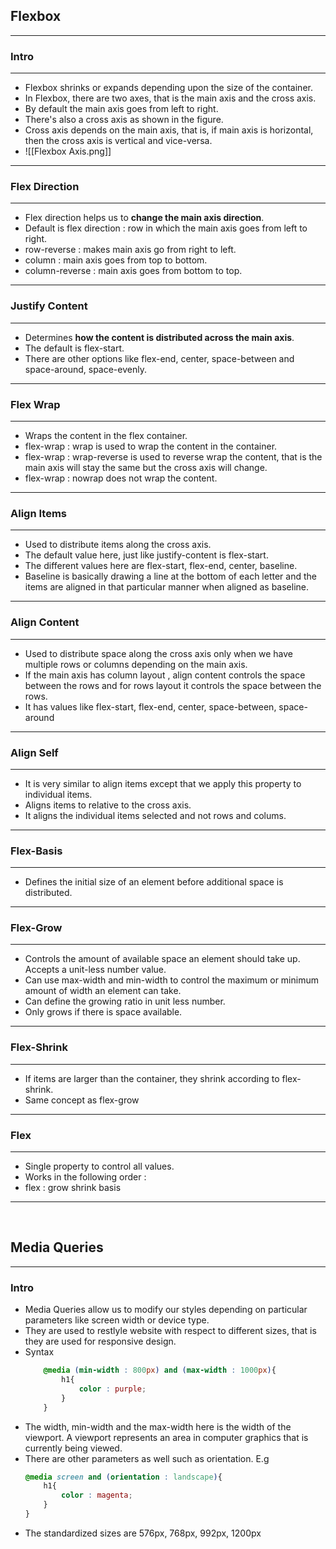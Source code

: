 ## Flexbox
---
### Intro
---
- Flexbox shrinks or expands depending upon the size of the container.
- In Flexbox, there are two axes, that is the main axis and the cross axis. 
- By default the main axis goes from left to right.
- There's also a cross axis as shown in the figure.
- Cross axis depends on the main axis, that is, if main axis is horizontal, then the cross axis is vertical and vice-versa.
- ![[Flexbox Axis.png]]
---
### Flex Direction
---
- Flex direction helps us to **change the main axis direction**.
- Default is flex direction : row in which the main axis goes from left to right.
- row-reverse : makes main axis go from right to left.
- column : main axis goes from top to bottom.
- column-reverse : main axis goes from bottom to top.
---
### Justify Content
---
- Determines **how the content is distributed across the main axis**.
- The default is flex-start.
- There are other options like flex-end, center, space-between and space-around, space-evenly.
---
### Flex Wrap
---
- Wraps the content in the flex container.
- flex-wrap : wrap is used to wrap the content in the container.
- flex-wrap : wrap-reverse is used to reverse wrap the content, that is the main axis will stay the same but the cross axis will change.
- flex-wrap : nowrap does not wrap the content. 
---
### Align Items
---
- Used to distribute items along the cross axis.
- The default value here, just like justify-content is flex-start.
- The different values here are flex-start, flex-end, center, baseline.
- Baseline is basically drawing a line at the bottom of each letter and the items are aligned in that particular manner when aligned as baseline.
---
### Align Content
---
- Used to distribute space along the cross axis only when we have multiple rows or columns depending on the main axis.
- If the main axis has column layout , align content  controls the space between the rows and for rows layout it controls the space between the rows.
- It has values like flex-start, flex-end, center, space-between, space-around
---
### Align Self
---
- It is very similar to align items except that we apply this property to individual items.
- Aligns items to relative to the cross axis.
- It aligns the individual items selected and not rows and colums.
---
### Flex-Basis
---
- Defines the initial size of an element before additional space is distributed.
---
### Flex-Grow
---
- Controls the amount of available space an element should take up. Accepts a unit-less number value.
- Can use max-width and min-width to control the maximum or minimum amount of width an element can take.
- Can define the growing ratio in unit less number.
- Only grows if there is space available.
---
### Flex-Shrink
---
- If items are larger than the container, they shrink according to flex-shrink.
- Same concept as flex-grow
---
### Flex
---
- Single property to control all values.
- Works in the following order : 
- flex : grow shrink basis
---

<br>

## Media Queries
---
### Intro 
- Media Queries allow us to modify our styles depending on particular parameters like screen width or device type.
- They are used to restlyle website with respect to different sizes, that is they are used for responsive design.
- Syntax
	```CSS
		@media (min-width : 800px) and (max-width : 1000px){
			h1{
				color : purple;
			}
		}
	```
- The width, min-width and the max-width here is the width of the viewport. A viewport represents an area in computer graphics that is currently being viewed. 
- There are other parameters as well such as orientation. E.g
	```CSS
	@media screen and (orientation : landscape){
		h1{
			color : magenta;
		}
	}
	```
- The standardized sizes are 576px, 768px, 992px, 1200px
